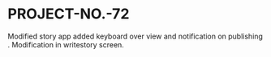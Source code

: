 # PROJECT-NO.-72
Modified story app added keyboard over view and notification on publishing . Modification in writestory screen.
